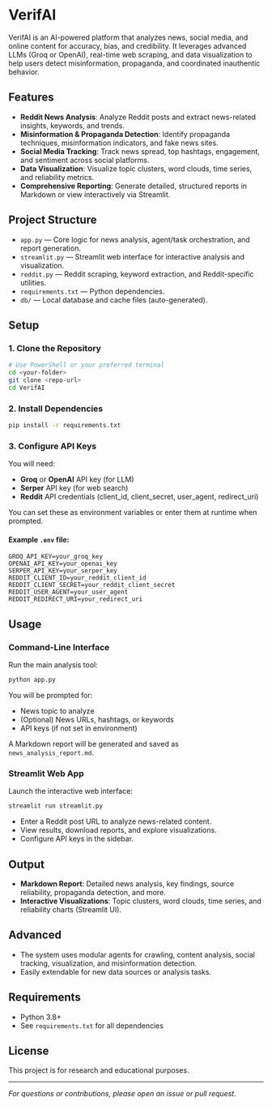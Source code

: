 # VerifAI

VerifAI is an AI-powered platform that analyzes news, social media, and online content for accuracy, bias, and credibility. It leverages advanced LLMs (Groq or OpenAI), real-time web scraping, and data visualization to help users detect misinformation, propaganda, and coordinated inauthentic behavior.

## Features

- **Reddit News Analysis**: Analyze Reddit posts and extract news-related insights, keywords, and trends.
- **Misinformation & Propaganda Detection**: Identify propaganda techniques, misinformation indicators, and fake news sites.
- **Social Media Tracking**: Track news spread, top hashtags, engagement, and sentiment across social platforms.
- **Data Visualization**: Visualize topic clusters, word clouds, time series, and reliability metrics.
- **Comprehensive Reporting**: Generate detailed, structured reports in Markdown or view interactively via Streamlit.

## Project Structure

- `app.py` — Core logic for news analysis, agent/task orchestration, and report generation.
- `streamlit.py` — Streamlit web interface for interactive analysis and visualization.
- `reddit.py` — Reddit scraping, keyword extraction, and Reddit-specific utilities.
- `requirements.txt` — Python dependencies.
- `db/` — Local database and cache files (auto-generated).

## Setup

### 1. Clone the Repository
```sh
# Use PowerShell or your preferred terminal
cd <your-folder>
git clone <repo-url>
cd VerifAI
```

### 2. Install Dependencies
```sh
pip install -r requirements.txt
```

### 3. Configure API Keys
You will need:
- **Groq** or **OpenAI** API key (for LLM)
- **Serper** API key (for web search)
- **Reddit** API credentials (client_id, client_secret, user_agent, redirect_uri)

You can set these as environment variables or enter them at runtime when prompted.

#### Example `.env` file:
```
GROQ_API_KEY=your_groq_key
OPENAI_API_KEY=your_openai_key
SERPER_API_KEY=your_serper_key
REDDIT_CLIENT_ID=your_reddit_client_id
REDDIT_CLIENT_SECRET=your_reddit_client_secret
REDDIT_USER_AGENT=your_user_agent
REDDIT_REDIRECT_URI=your_redirect_uri
```

## Usage

### Command-Line Interface
Run the main analysis tool:
```sh
python app.py
```
You will be prompted for:
- News topic to analyze
- (Optional) News URLs, hashtags, or keywords
- API keys (if not set in environment)

A Markdown report will be generated and saved as `news_analysis_report.md`.

### Streamlit Web App
Launch the interactive web interface:
```sh
streamlit run streamlit.py
```
- Enter a Reddit post URL to analyze news-related content.
- View results, download reports, and explore visualizations.
- Configure API keys in the sidebar.

## Output
- **Markdown Report**: Detailed news analysis, key findings, source reliability, propaganda detection, and more.
- **Interactive Visualizations**: Topic clusters, word clouds, time series, and reliability charts (Streamlit UI).

## Advanced
- The system uses modular agents for crawling, content analysis, social tracking, visualization, and misinformation detection.
- Easily extendable for new data sources or analysis tasks.

## Requirements
- Python 3.8+
- See `requirements.txt` for all dependencies

## License
This project is for research and educational purposes.

---

*For questions or contributions, please open an issue or pull request.*
